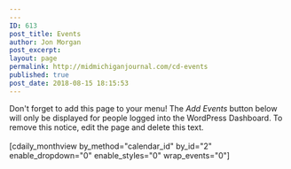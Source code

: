 ```yaml
---
---
ID: 613
post_title: Events
author: Jon Morgan
post_excerpt:
layout: page
permalink: http://midmichiganjournal.com/cd-events
published: true
post_date: 2018-08-15 18:15:53
---
```

Don't forget to add this page to your menu! The <em>Add Events</em> button below will only be displayed for people logged into the WordPress Dashboard. To remove this notice, edit the page and delete this text.<br><br>[cdaily_monthview by_method="calendar_id" by_id="2" enable_dropdown="0" enable_styles="0" wrap_events="0"]